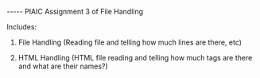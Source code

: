 ----- PIAIC Assignment 3 of File Handling

Includes:

1) File Handling (Reading file and telling how much lines are there, etc)

2) HTML Handling (HTML file reading and telling how much tags are there and what are their names?)
